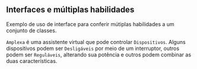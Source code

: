 ## Interfaces e múltiplas habilidades

Exemplo de uso de interface para conferir mútiplas habilidades a um conjunto de classes.

`Amplexa` é uma assistente virtual que pode controlar `Dispositivos`. Alguns dispositivos podem ser `Desligáveis` por meio de um interruptor, outros podem ser `Reguláveis`, alterando sua potência e outros podem combinar as duas características.